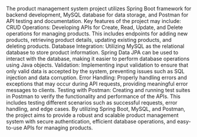 The product management system project utilizes Spring Boot framework for backend development, MySQL database for data storage, and Postman for API testing and documentation. Key features of the project may include: CRUD Operations: Developing APIs for Create, Read, Update, and Delete operations for managing products. This includes endpoints for adding new products, retrieving product details, updating existing products, and deleting products. Database Integration: Utilizing MySQL as the relational database to store product information. Spring Data JPA can be used to interact with the database, making it easier to perform database operations using Java objects. Validation: Implementing input validation to ensure that only valid data is accepted by the system, preventing issues such as SQL injection and data corruption. Error Handling: Properly handling errors and exceptions that may occur during API requests, providing meaningful error messages to clients. Testing with Postman: Creating and running test suites in Postman to verify the functionality and performance of the APIs. This includes testing different scenarios such as successful requests, error handling, and edge cases. By utilizing Spring Boot, MySQL, and Postman, the project aims to provide a robust and scalable product management system with secure authentication, efficient database operations, and easy-to-use APIs for managing products.
